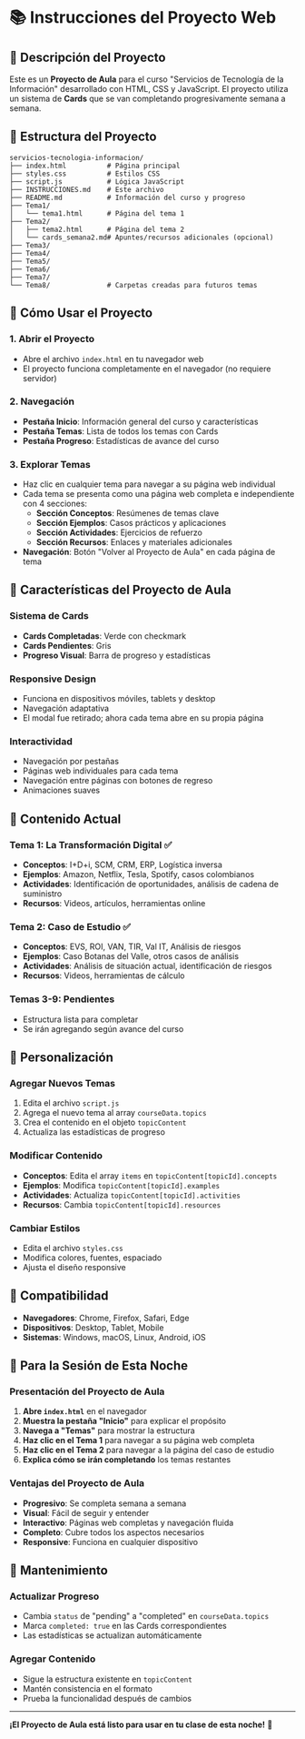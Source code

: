 # 📚 Instrucciones del Proyecto Web

## 🎯 Descripción del Proyecto
Este es un **Proyecto de Aula** para el curso "Servicios de Tecnología de la Información" desarrollado con HTML, CSS y JavaScript. El proyecto utiliza un sistema de **Cards** que se van completando progresivamente semana a semana.

## 📁 Estructura del Proyecto
```
servicios-tecnologia-informacion/
├── index.html          # Página principal
├── styles.css          # Estilos CSS
├── script.js           # Lógica JavaScript
├── INSTRUCCIONES.md    # Este archivo
├── README.md           # Información del curso y progreso
├── Tema1/
│   └── tema1.html      # Página del tema 1
├── Tema2/
│   ├── tema2.html      # Página del tema 2
│   └── cards_semana2.md# Apuntes/recursos adicionales (opcional)
├── Tema3/
├── Tema4/
├── Tema5/
├── Tema6/
├── Tema7/
└── Tema8/              # Carpetas creadas para futuros temas
```

## 🚀 Cómo Usar el Proyecto

### 1. Abrir el Proyecto
- Abre el archivo `index.html` en tu navegador web
- El proyecto funciona completamente en el navegador (no requiere servidor)

### 2. Navegación
- **Pestaña Inicio**: Información general del curso y características
- **Pestaña Temas**: Lista de todos los temas con Cards
- **Pestaña Progreso**: Estadísticas de avance del curso

### 3. Explorar Temas
- Haz clic en cualquier tema para navegar a su página web individual
- Cada tema se presenta como una página web completa e independiente con 4 secciones:
  - **Sección Conceptos**: Resúmenes de temas clave
  - **Sección Ejemplos**: Casos prácticos y aplicaciones
  - **Sección Actividades**: Ejercicios de refuerzo
  - **Sección Recursos**: Enlaces y materiales adicionales
- **Navegación**: Botón "Volver al Proyecto de Aula" en cada página de tema

## 🎨 Características del Proyecto de Aula

### Sistema de Cards
- **Cards Completadas**: Verde con checkmark
- **Cards Pendientes**: Gris
- **Progreso Visual**: Barra de progreso y estadísticas

### Responsive Design
- Funciona en dispositivos móviles, tablets y desktop
- Navegación adaptativa
- El modal fue retirado; ahora cada tema abre en su propia página

### Interactividad
- Navegación por pestañas
- Páginas web individuales para cada tema
- Navegación entre páginas con botones de regreso
- Animaciones suaves

## 📝 Contenido Actual

### Tema 1: La Transformación Digital ✅
- **Conceptos**: I+D+i, SCM, CRM, ERP, Logística inversa
- **Ejemplos**: Amazon, Netflix, Tesla, Spotify, casos colombianos
- **Actividades**: Identificación de oportunidades, análisis de cadena de suministro
- **Recursos**: Videos, artículos, herramientas online

### Tema 2: Caso de Estudio ✅
- **Conceptos**: EVS, ROI, VAN, TIR, Val IT, Análisis de riesgos
- **Ejemplos**: Caso Botanas del Valle, otros casos de análisis
- **Actividades**: Análisis de situación actual, identificación de riesgos
- **Recursos**: Videos, herramientas de cálculo

### Temas 3-9: Pendientes
- Estructura lista para completar
- Se irán agregando según avance del curso

## 🔧 Personalización

### Agregar Nuevos Temas
1. Edita el archivo `script.js`
2. Agrega el nuevo tema al array `courseData.topics`
3. Crea el contenido en el objeto `topicContent`
4. Actualiza las estadísticas de progreso

### Modificar Contenido
- **Conceptos**: Edita el array `items` en `topicContent[topicId].concepts`
- **Ejemplos**: Modifica `topicContent[topicId].examples`
- **Actividades**: Actualiza `topicContent[topicId].activities`
- **Recursos**: Cambia `topicContent[topicId].resources`

### Cambiar Estilos
- Edita el archivo `styles.css`
- Modifica colores, fuentes, espaciado
- Ajusta el diseño responsive

## 📱 Compatibilidad
- **Navegadores**: Chrome, Firefox, Safari, Edge
- **Dispositivos**: Desktop, Tablet, Mobile
- **Sistemas**: Windows, macOS, Linux, Android, iOS

## 🎯 Para la Sesión de Esta Noche

### Presentación del Proyecto de Aula
1. **Abre `index.html`** en el navegador
2. **Muestra la pestaña "Inicio"** para explicar el propósito
3. **Navega a "Temas"** para mostrar la estructura
4. **Haz clic en el Tema 1** para navegar a su página web completa
5. **Haz clic en el Tema 2** para navegar a la página del caso de estudio
6. **Explica cómo se irán completando** los temas restantes

### Ventajas del Proyecto de Aula
- **Progresivo**: Se completa semana a semana
- **Visual**: Fácil de seguir y entender
- **Interactivo**: Páginas web completas y navegación fluida
- **Completo**: Cubre todos los aspectos necesarios
- **Responsive**: Funciona en cualquier dispositivo

## 🔄 Mantenimiento

### Actualizar Progreso
- Cambia `status` de "pending" a "completed" en `courseData.topics`
- Marca `completed: true` en las Cards correspondientes
- Las estadísticas se actualizan automáticamente

### Agregar Contenido
- Sigue la estructura existente en `topicContent`
- Mantén consistencia en el formato
- Prueba la funcionalidad después de cambios

---

**¡El Proyecto de Aula está listo para usar en tu clase de esta noche!** 🎉
